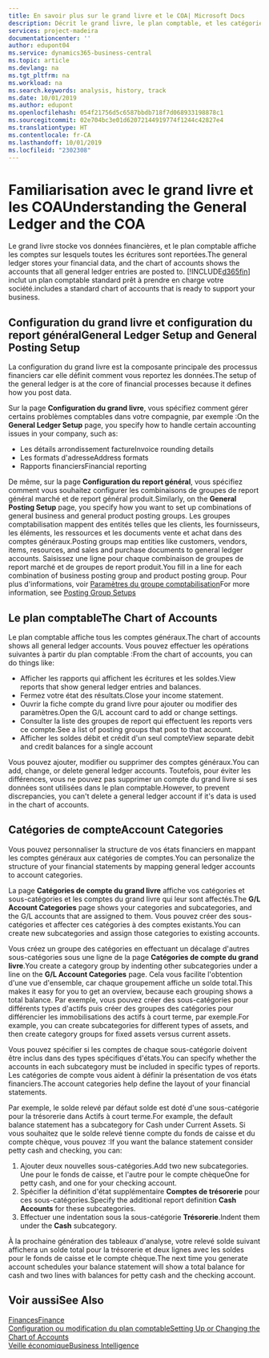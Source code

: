 ```yaml
---
title: En savoir plus sur le grand livre et le COA| Microsoft Docs
description: Décrit le grand livre, le plan comptable, et les catégories de compte.
services: project-madeira
documentationcenter: ''
author: edupont04
ms.service: dynamics365-business-central
ms.topic: article
ms.devlang: na
ms.tgt_pltfrm: na
ms.workload: na
ms.search.keywords: analysis, history, track
ms.date: 10/01/2019
ms.author: edupont
ms.openlocfilehash: 054f21756d5c6587bbdb718f7d068933198878c1
ms.sourcegitcommit: 02e704bc3e01d62072144919774f1244c42827e4
ms.translationtype: HT
ms.contentlocale: fr-CA
ms.lasthandoff: 10/01/2019
ms.locfileid: "2302308"
---
```

# <a name="understanding-the-general-ledger-and-the-coa"></a><span data-ttu-id="acdee-103">Familiarisation avec le grand livre et les COA</span><span class="sxs-lookup"><span data-stu-id="acdee-103">Understanding the General Ledger and the COA</span></span>
<span data-ttu-id="acdee-104">Le grand livre stocke vos données financières, et le plan comptable affiche les comptes sur lesquels toutes les écritures sont reportées.</span><span class="sxs-lookup"><span data-stu-id="acdee-104">The general ledger stores your financial data, and the chart of accounts shows the accounts that all general ledger entries are posted to.</span></span> [!INCLUDE[d365fin](includes/d365fin_md.md)] <span data-ttu-id="acdee-105">inclut un plan comptable standard prêt à prendre en charge votre société.</span><span class="sxs-lookup"><span data-stu-id="acdee-105">includes a standard chart of accounts that is ready to support your business.</span></span>

## <a name="general-ledger-setup-and-general-posting-setup"></a><span data-ttu-id="acdee-106">Configuration du grand livre et configuration du report général</span><span class="sxs-lookup"><span data-stu-id="acdee-106">General Ledger Setup and General Posting Setup</span></span>
<span data-ttu-id="acdee-107">La configuration du grand livre est la composante principale des processus financiers car elle définit comment vous reportez les données.</span><span class="sxs-lookup"><span data-stu-id="acdee-107">The setup of the general ledger is at the core of financial processes because it defines how you post data.</span></span>  

<span data-ttu-id="acdee-108">Sur la page **Configuration du grand livre**, vous spécifiez comment gérer certains problèmes comptables dans votre compagnie, par exemple :</span><span class="sxs-lookup"><span data-stu-id="acdee-108">On the **General Ledger Setup** page, you specify how to handle certain accounting issues in your company, such as:</span></span>  

* <span data-ttu-id="acdee-109">Les détails arrondissement facture</span><span class="sxs-lookup"><span data-stu-id="acdee-109">Invoice rounding details</span></span>  
* <span data-ttu-id="acdee-110">Les formats d'adresse</span><span class="sxs-lookup"><span data-stu-id="acdee-110">Address formats</span></span>  
* <span data-ttu-id="acdee-111">Rapports financiers</span><span class="sxs-lookup"><span data-stu-id="acdee-111">Financial reporting</span></span>  

<span data-ttu-id="acdee-112">De même, sur la page **Configuration du report général**, vous spécifiez comment vous souhaitez configurer les combinaisons de groupes de report général marché et de report général produit.</span><span class="sxs-lookup"><span data-stu-id="acdee-112">Similarly, on the **General Posting Setup** page, you specify how you want to set up combinations of general business and general product posting groups.</span></span> <span data-ttu-id="acdee-113">Les groupes comptabilisation mappent des entités telles que les clients, les fournisseurs, les éléments, les ressources et les documents vente et achat dans des comptes généraux.</span><span class="sxs-lookup"><span data-stu-id="acdee-113">Posting groups map entities like customers, vendors, items, resources, and sales and purchase documents to general ledger accounts.</span></span> <span data-ttu-id="acdee-114">Saisissez une ligne pour chaque combinaison de groupes de report marché et de groupes de report produit.</span><span class="sxs-lookup"><span data-stu-id="acdee-114">You fill in a line for each combination of business posting group and product posting group.</span></span> <span data-ttu-id="acdee-115">Pour plus d'informations, voir [Paramètres du groupe comptabilisation](finance-posting-groups.md)</span><span class="sxs-lookup"><span data-stu-id="acdee-115">For more information, see [Posting Group Setups](finance-posting-groups.md)</span></span>  

## <a name="the-chart-of-accounts"></a><span data-ttu-id="acdee-116">Le plan comptable</span><span class="sxs-lookup"><span data-stu-id="acdee-116">The Chart of Accounts</span></span>
<span data-ttu-id="acdee-117">Le plan comptable affiche tous les comptes généraux.</span><span class="sxs-lookup"><span data-stu-id="acdee-117">The chart of accounts shows all general ledger accounts.</span></span> <span data-ttu-id="acdee-118">Vous pouvez effectuer les opérations suivantes à partir du plan comptable :</span><span class="sxs-lookup"><span data-stu-id="acdee-118">From the chart of accounts, you can do things like:</span></span>  

* <span data-ttu-id="acdee-119">Afficher les rapports qui affichent les écritures et les soldes.</span><span class="sxs-lookup"><span data-stu-id="acdee-119">View reports that show general ledger entries and balances.</span></span>  
* <span data-ttu-id="acdee-120">Fermez votre état des résultats.</span><span class="sxs-lookup"><span data-stu-id="acdee-120">Close your income statement.</span></span>  
* <span data-ttu-id="acdee-121">Ouvrir la fiche compte du grand livre pour ajouter ou modifier des paramètres.</span><span class="sxs-lookup"><span data-stu-id="acdee-121">Open the G/L account card to add or change settings.</span></span>  
* <span data-ttu-id="acdee-122">Consulter la liste des groupes de report qui effectuent les reports vers ce compte.</span><span class="sxs-lookup"><span data-stu-id="acdee-122">See a list of posting groups that post to that account.</span></span>
* <span data-ttu-id="acdee-123">Afficher les soldes débit et crédit d'un seul compte</span><span class="sxs-lookup"><span data-stu-id="acdee-123">View separate debit and credit balances for a single account</span></span>  

<span data-ttu-id="acdee-124">Vous pouvez ajouter, modifier ou supprimer des comptes généraux.</span><span class="sxs-lookup"><span data-stu-id="acdee-124">You can add, change, or delete general ledger accounts.</span></span> <span data-ttu-id="acdee-125">Toutefois, pour éviter les différences, vous ne pouvez pas supprimer un compte du grand livre si ses données sont utilisées dans le plan comptable.</span><span class="sxs-lookup"><span data-stu-id="acdee-125">However, to prevent discrepancies, you can't delete a general ledger account if it's data is used in the chart of accounts.</span></span>  

## <a name="account-categories"></a><span data-ttu-id="acdee-126">Catégories de compte</span><span class="sxs-lookup"><span data-stu-id="acdee-126">Account Categories</span></span>
<span data-ttu-id="acdee-127">Vous pouvez personnaliser la structure de vos états financiers en mappant les comptes généraux aux catégories de comptes.</span><span class="sxs-lookup"><span data-stu-id="acdee-127">You can personalize the structure of your financial statements by mapping general ledger accounts to account categories.</span></span>  

<span data-ttu-id="acdee-128">La page **Catégories de compte du grand livre** affiche vos catégories et sous-catégories et les comptes du grand livre qui leur sont affectés.</span><span class="sxs-lookup"><span data-stu-id="acdee-128">The **G/L Account Categories** page shows your categories and subcategories, and the G/L accounts that are assigned to them.</span></span> <span data-ttu-id="acdee-129">Vous pouvez créer des sous-catégories et affecter ces catégories à des comptes existants.</span><span class="sxs-lookup"><span data-stu-id="acdee-129">You can create new subcategories and assign those categories to existing accounts.</span></span>  

<span data-ttu-id="acdee-130">Vous créez un groupe des catégories en effectuant un décalage d'autres sous-catégories sous une ligne de la page **Catégories de compte du grand livre**.</span><span class="sxs-lookup"><span data-stu-id="acdee-130">You create a category group by indenting other subcategories under a line on the **G/L Account Categories** page.</span></span> <span data-ttu-id="acdee-131">Cela vous facilite l'obtention d'une vue d'ensemble, car chaque groupement affiche un solde total.</span><span class="sxs-lookup"><span data-stu-id="acdee-131">This makes it easy for you to get an overview, because each grouping shows a total balance.</span></span> <span data-ttu-id="acdee-132">Par exemple, vous pouvez créer des sous-catégories pour différents types d'actifs puis créer des groupes des catégories pour différencier les immobilisations des actifs à court terme, par exemple.</span><span class="sxs-lookup"><span data-stu-id="acdee-132">For example, you can create subcategories for different types of assets, and then create category groups for fixed assets versus current assets.</span></span>  

<span data-ttu-id="acdee-133">Vous pouvez spécifier si les comptes de chaque sous-catégorie doivent être inclus dans des types spécifiques d'états.</span><span class="sxs-lookup"><span data-stu-id="acdee-133">You can specify whether the accounts in each subcategory must be included in specific types of reports.</span></span> <span data-ttu-id="acdee-134">Les catégories de compte vous aident à définir la présentation de vos états financiers.</span><span class="sxs-lookup"><span data-stu-id="acdee-134">The account categories help define the layout of your financial statements.</span></span>  

<span data-ttu-id="acdee-135">Par exemple, le solde relevé par défaut solde est doté d'une sous-catégorie pour la trésorerie dans Actifs à court terme.</span><span class="sxs-lookup"><span data-stu-id="acdee-135">For example, the default balance statement has a subcategory for Cash under Current Assets.</span></span> <span data-ttu-id="acdee-136">Si vous souhaitez que le solde relevé tienne compte du fonds de caisse et du compte chèque, vous pouvez :</span><span class="sxs-lookup"><span data-stu-id="acdee-136">If you want the balance statement consider petty cash and checking, you can:</span></span>  

1. <span data-ttu-id="acdee-137">Ajouter deux nouvelles sous-catégories.</span><span class="sxs-lookup"><span data-stu-id="acdee-137">Add two new subcategories.</span></span> <span data-ttu-id="acdee-138">Une pour le fonds de caisse, et l'autre pour le compte chèque</span><span class="sxs-lookup"><span data-stu-id="acdee-138">One for petty cash, and one for your checking account.</span></span>  
2. <span data-ttu-id="acdee-139">Spécifier la définition d'état supplémentaire **Comptes de trésorerie** pour ces sous-catégories.</span><span class="sxs-lookup"><span data-stu-id="acdee-139">Specify the additional report definition **Cash Accounts** for these subcategories.</span></span>  
3. <span data-ttu-id="acdee-140">Effectuer une indentation sous la sous-catégorie **Trésorerie**.</span><span class="sxs-lookup"><span data-stu-id="acdee-140">Indent them under the **Cash** subcategory.</span></span>  

<span data-ttu-id="acdee-141">À la prochaine génération des tableaux d'analyse, votre relevé solde suivant affichera un solde total pour la trésorerie et deux lignes avec les soldes pour le fonds de caisse et le compte chèque.</span><span class="sxs-lookup"><span data-stu-id="acdee-141">The next time you generate account schedules your balance statement will show a total balance for cash and two lines with balances for petty cash and the checking account.</span></span>  

## <a name="see-also"></a><span data-ttu-id="acdee-142">Voir aussi</span><span class="sxs-lookup"><span data-stu-id="acdee-142">See Also</span></span>
[<span data-ttu-id="acdee-143">Finances</span><span class="sxs-lookup"><span data-stu-id="acdee-143">Finance</span></span>](finance.md)  
[<span data-ttu-id="acdee-144">Configuration ou modification du plan comptable</span><span class="sxs-lookup"><span data-stu-id="acdee-144">Setting Up or Changing the Chart of Accounts</span></span>](finance-setup-chart-accounts.md)  
[<span data-ttu-id="acdee-145">Veille économique</span><span class="sxs-lookup"><span data-stu-id="acdee-145">Business Intelligence</span></span>](bi.md)  

